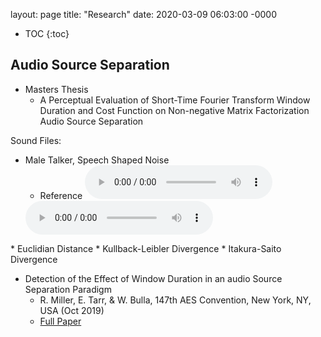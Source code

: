 layout: page
title: "Research"
date: 2020-03-09 06:03:00 -0000

* TOC
{:toc}

## Audio Source Separation
* Masters Thesis
  * A Perceptual Evaluation of Short-Time Fourier Transform Window Duration and Cost Function on Non-negative Matrix Factorization Audio Source Separation

Sound Files:
* Male Talker, Speech Shaped Noise
  * Reference 
  <audio src="rjmiller927.github.io/mastersThesis/costFunction/stimuli/01_MIX_MALE_SSN.wav" controls preload></audio>
  <audio controls="controls">
  <source type="audio/wav" src="rjmiller927.github.io/mastersThesis/costFunction/stimuli/01_MIX_MALE_SSN.wav"></source>
  <p>Your browser does not support the audio element.</p>
</audio>
  * Euclidian Distance
  * Kullback-Leibler Divergence
  * Itakura-Saito Divergence
  

* Detection of the Effect of Window Duration in an audio Source Separation Paradigm
  * R. Miller, E. Tarr, & W. Bulla, 147th AES Convention, New York, NY, USA (Oct 2019)
  * [Full Paper](http://www.aes.org/e-lib/browse.cfm?elib=20625)
